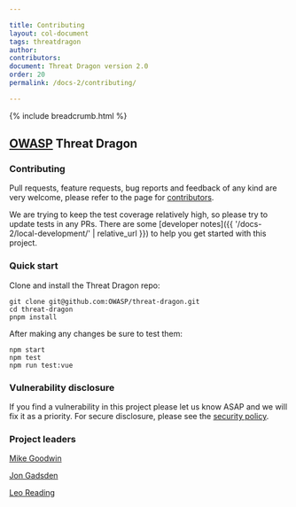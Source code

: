 ```yaml
---

title: Contributing
layout: col-document
tags: threatdragon
author:
contributors:
document: Threat Dragon version 2.0
order: 20
permalink: /docs-2/contributing/

---
```


{% include breadcrumb.html %}
## [OWASP](https://www.owasp.org) Threat Dragon

### Contributing

Pull requests, feature requests, bug reports and feedback of any kind are very welcome, please refer to the page for
[contributors](https://github.com/OWASP/threat-dragon/blob/main/CONTRIBUTING.md). 

We are trying to keep the test coverage relatively high, so please try to update tests in any PRs.
There are some [developer notes]({{ '/docs-2/local-development/' | relative_url }}) to help you get started with this project.

### Quick start
Clone and install the Threat Dragon repo:

```
git clone git@github.com:OWASP/threat-dragon.git
cd threat-dragon
pnpm install
```

After making any changes be sure to test them:

```
npm start
npm test
npm run test:vue
```


### Vulnerability disclosure

If you find a vulnerability in this project please let us know ASAP and we will fix it as a priority.
For secure disclosure, please see the [security policy](https://github.com/OWASP/threat-dragon/blob/main/SECURITY.md).

### Project leaders

[Mike Goodwin](mailto:mike.goodwin@owasp.org)

[Jon Gadsden](mailto:jon.gadsden@owasp.org)

[Leo Reading](mailto:leo.reading@owasp.org)
